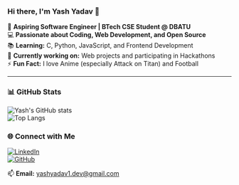 ### Hi there, I'm Yash Yadav 👋  

🚀 **Aspiring Software Engineer | BTech CSE Student @ DBATU**  
💻 **Passionate about Coding, Web Development, and Open Source**  
📚 **Learning:** C, Python, JavaScript, and Frontend Development  
🔭 **Currently working on:** Web projects and participating in Hackathons  
⚡ **Fun Fact:** I love Anime (especially Attack on Titan) and Football  

---

### 📊 GitHub Stats  
![Yash's GitHub stats](https://github-readme-stats.vercel.app/api?username=YAXH64&show_icons=true&theme=radical)  
![Top Langs](https://github-readme-stats.vercel.app/api/top-langs/?username=YAXH64&layout=compact&theme=radical)  

### 🌐 Connect with Me  
[![LinkedIn](https://img.shields.io/badge/LinkedIn-0A66C2?style=for-the-badge&logo=linkedin&logoColor=white)](https://www.linkedin.com/in/yash-yadav-0a59b8256)  
[![GitHub](https://img.shields.io/badge/GitHub-333?style=for-the-badge&logo=github&logoColor=white)](https://github.com/YAXH64)  

📫 **Email:** yashyadav1.dev@gmail.com  
